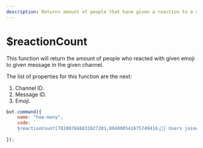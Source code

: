 ```yaml
---
description: Returns amount of people that have given a reaction to a certain message
---
```


# $reactionCount

This function will return the amount of people who reacted with given emoji to given message in the given channel.

The list of properties for this function are the next:

1. Channel ID.
2. Message ID.
3. Emoji.

```javascript
bot.command({
    name: "how-many",
    code: `
    $reactionCount[782007668831027201;804000541675749416;🎉] Users joined the giveaway in DBD.JS Official Server
    `
});
```


